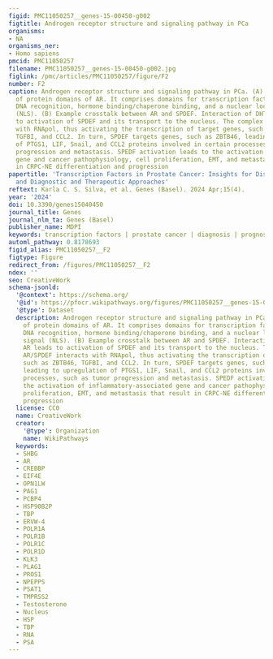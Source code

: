 ```yaml
---
figid: PMC11050257__genes-15-00450-g002
figtitle: Androgen receptor structure and signaling pathway in PCa
organisms:
- NA
organisms_ner:
- Homo sapiens
pmcid: PMC11050257
filename: PMC11050257__genes-15-00450-g002.jpg
figlink: /pmc/articles/PMC11050257/figure/F2
number: F2
caption: Androgen receptor structure and signaling pathway in PCa. (A) Representation
  of protein domains of AR. It comprises domains for transcription factor binding,
  DNA recognition, hormone binding/chaperone binding, and a nuclear localization signal
  (NLS). (B) Example crosstalk between AR and SPDEF. Interaction of DHT and AR leads
  to activation of SPDEF and its transport to the nucleus. The complex AR/SPDEF interacts
  with RNApol, thus activating the transcription of target genes, such as ZBTB46,
  TGFBI, and CCL2. In turn, SPDEF targets genes, such as ZBTB46, leading to upregulation
  of PTGS1, LIF, Snail, and CCL2 proteins involved in certain processes, such as tumor
  progression and metastasis. SPEDF activation leads to the activation of inflammatory-associated
  gene and cancer pathophysiology, cell proliferation, EMT, and metastasis that result
  in CRPC-NE differentiation and progression
papertitle: 'Transcription Factors in Prostate Cancer: Insights for Disease Development
  and Diagnostic and Therapeutic Approaches'
reftext: Karla C. S. Silva, et al. Genes (Basel). 2024 Apr;15(4).
year: '2024'
doi: 10.3390/genes15040450
journal_title: Genes
journal_nlm_ta: Genes (Basel)
publisher_name: MDPI
keywords: transcription factors | prostate cancer | diagnosis | prognosis | therapy
automl_pathway: 0.8178693
figid_alias: PMC11050257__F2
figtype: Figure
redirect_from: /figures/PMC11050257__F2
ndex: ''
seo: CreativeWork
schema-jsonld:
  '@context': https://schema.org/
  '@id': https://pfocr.wikipathways.org/figures/PMC11050257__genes-15-00450-g002.html
  '@type': Dataset
  description: Androgen receptor structure and signaling pathway in PCa. (A) Representation
    of protein domains of AR. It comprises domains for transcription factor binding,
    DNA recognition, hormone binding/chaperone binding, and a nuclear localization
    signal (NLS). (B) Example crosstalk between AR and SPDEF. Interaction of DHT and
    AR leads to activation of SPDEF and its transport to the nucleus. The complex
    AR/SPDEF interacts with RNApol, thus activating the transcription of target genes,
    such as ZBTB46, TGFBI, and CCL2. In turn, SPDEF targets genes, such as ZBTB46,
    leading to upregulation of PTGS1, LIF, Snail, and CCL2 proteins involved in certain
    processes, such as tumor progression and metastasis. SPEDF activation leads to
    the activation of inflammatory-associated gene and cancer pathophysiology, cell
    proliferation, EMT, and metastasis that result in CRPC-NE differentiation and
    progression
  license: CC0
  name: CreativeWork
  creator:
    '@type': Organization
    name: WikiPathways
  keywords:
  - SHBG
  - AR
  - CREBBP
  - EIF4E
  - OPN1LW
  - PAG1
  - PCBP4
  - HSP90B2P
  - TBP
  - ERVW-4
  - POLR1A
  - POLR1B
  - POLR1C
  - POLR1D
  - KLK3
  - PLAG1
  - PROS1
  - NPEPPS
  - PSAT1
  - TMPRSS2
  - Testosterone
  - Nucleus
  - HSP
  - TBP
  - RNA
  - PSA
---
```

